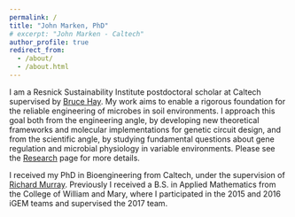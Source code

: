 ```yaml
---
permalink: /
title: "John Marken, PhD"
# excerpt: "John Marken - Caltech"
author_profile: true
redirect_from: 
  - /about/
  - /about.html
---
```


I am a Resnick Sustainability Institute postdoctoral scholar at Caltech supervised by [Bruce Hay](https://haylab.caltech.edu/). My work aims to enable a rigorous foundation for the reliable engineering of microbes in soil environments. I approach this goal both from the engineering angle, by developing new theoretical frameworks and molecular implementations for genetic circuit design, and from the scientific angle, by studying fundamental questions about gene regulation and microbial physiology in variable environments. Please see the [Research](/research.md) page for more details.

I received my PhD in Bioengineering from Caltech, under the supervision of [Richard Murray](https://murray.cds.caltech.edu/Main_Page). Previously I received a B.S. in Applied Mathematics from the College of William and Mary, where I participated in the 2015 and 2016 iGEM teams and supervised the 2017 team.